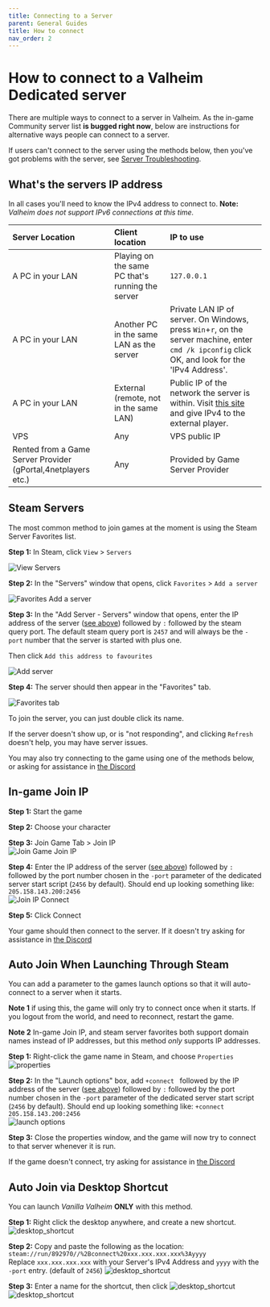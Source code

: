 ```yaml
---
title: Connecting to a Server
parent: General Guides
title: How to connect
nav_order: 2
---
```


# How to connect to a Valheim Dedicated server

There are multiple ways to connect to a server in Valheim. As the in-game Community server list **is bugged right now**, below are instructions for alternative ways people can connect to a server.

If users can't connect to the server using the methods below, then you've got problems with the server, see [Server Troubleshooting](serverTroubleshooting.md).


## What's the servers IP address
In all cases you'll need to know the IPv4 address to connect to.
**Note:** *Valheim does not support IPv6 connections at this time.*

| Server Location | Client location | IP to use |
|:--------------|:--------------|:---------|
| A PC in your LAN | Playing on the same PC that's running the server | `127.0.0.1` |
| A PC in your LAN | Another PC in the same LAN as the server | Private LAN IP of server. On Windows, press `Win`+`r`, on the server machine, enter `cmd /k ipconfig` click OK, and look for the 'IPv4 Address'. |
| A PC in your LAN | External (remote, not in the same LAN) | Public IP of the network the server is within. Visit [this site](https://whatismyipaddress.com/) and give IPv4 to the external player. |
| VPS | Any | VPS public IP |
| Rented from a Game Server Provider (gPortal,4netplayers etc.) | Any | Provided by Game Server Provider |


## Steam Servers
The most common method to join games at the moment is using the Steam Server Favorites list.

**Step 1:** In Steam, click `View` > `Servers`

![View Servers](/assets/steamServers1.png)

**Step 2:** In the "Servers" window that opens, click `Favorites` > `Add a server`

![Favorites Add a server](/assets/steamServers2.png)

**Step 3:** In the "Add Server - Servers" window that opens, enter the IP address of the server ([see above](#whats-the-servers-ip-address)) followed by `:` followed by the steam query port. The default steam query port is `2457` and will always be the `-port` number that the server is started with plus one.

Then click `Add this address to favourites`

![Add server](/assets/steamServers3.png)

**Step 4:** The server should then appear in the "Favorites" tab.

![Favorites tab](/assets/steamServers4.png)


To join the server, you can just double click its name.

If the server doesn't show up, or is "not responding", and clicking `Refresh` doesn't help, you may have server issues.

You may also try connecting to the game using one of the methods below, or asking for assistance in [the Discord]


## In-game Join IP

**Step 1:** Start the game

**Step 2:** Choose your character

**Step 3:** Join Game Tab > Join IP\
![Join Game Join IP](/assets/inGameJoinIP1.jpg)

**Step 4:** Enter the IP address of the server ([see above](#whats-the-servers-ip-address)) followed by `:` followed by the port number chosen in the `-port` parameter of the dedicated server start script (`2456` by default). Should end up looking something like: `205.158.143.200:2456`\
![Join IP Connect](/assets/inGameJoinIP2.jpg)

**Step 5:** Click Connect

Your game should then connect to the server. If it doesn't try asking for assistance in [the Discord]


## Auto Join When Launching Through Steam

You can add a parameter to the games launch options so that it will auto-connect to a server when it starts.

**Note 1** if using this, the game will only try to connect once when it starts. If you logout from the world, and need to reconnect, restart the game.

**Note 2** In-game Join IP, and steam server favorites both support domain names instead of IP addresses, but this method *only* supports IP addresses.

**Step 1:** Right-click the game name in Steam, and choose `Properties`\
![properties](/assets/autoConnect1.jpg)

**Step 2:** In the "Launch options" box, add `+connect ` followed by the IP address of the server ([see above](#whats-the-servers-ip-address)) followed by `:` followed by the port number chosen in the `-port` parameter of the dedicated server start script (`2456` by default). Should end up looking something like: `+connect 205.158.143.200:2456`\
![launch options](/assets/autoConnect2.jpg)

**Step 3:** Close the properties window, and the game will now try to connect to that server whenever it is run.

If the game doesn't connect, try asking for assistance in [the Discord]

## Auto Join via Desktop Shortcut
You can launch *Vanilla Valheim* **ONLY** with this method.

**Step 1:** Right click the desktop anywhere, and create a new shortcut.
![desktop_shortcut](../assets/guideGeneral/shortcut_create.png)

**Step 2:** Copy and paste the following as the location: `steam://run/892970//%2Bconnect%20xxx.xxx.xxx.xxx%3Ayyyy`  
Replace `xxx.xxx.xxx.xxx` with your Server's IPv4 Address and `yyyy` with the `-port` entry. (default of `2456`)
![desktop_shortcut](../assets/guideGeneral/shortcut_location.png)

**Step 3:** Enter a name for the shortcut, then click ![desktop_shortcut](../assets/guideGeneral/icon_finish.png)
![desktop_shortcut](../assets/guideGeneral/shortcut_name.png)


[the Discord]: <https://discord.gg/U7Ng93FER8>